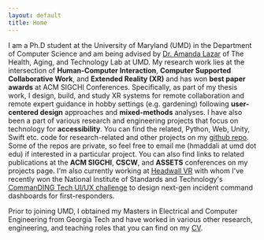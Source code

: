 ```yaml
---
layout: default
title: Home
---
```

I am a Ph.D student at the University of Maryland (UMD) in the Department of Computer Science and am being advised by [Dr. Amanda Lazar](https://amandalazar.net/index.html) of The Health, Aging, and Technology Lab at UMD. My research work lies at the intersection of **Human-Computer Interaction**, **Computer Supported Collaborative Work**, and **Extended Reality (XR)** and has won **best paper awards** at ACM SIGCHI Conferences. Specifically, as part of my thesis work, I design, build, and study XR systems for remote collaboration and remote expert guidance in hobby settings (e.g. gardening) following **user-centered design** approaches and **mixed-methods** analyses. I have also been a part of various research and engineering projects that focus on technology for **accessibility**. You can find the related, Python, Web, Unity, Swift etc. code for research-related and other projects on my [github repo](https://github.com/maddalihanumateja). Some of the repos are private, so feel free to email me (hmaddali at umd dot edu) if interested in a particular project. You can also find links to related publications at the **ACM SIGCHI**, **CSCW**, and **ASSETS** conferences on my projects page. I'm also currently working at [Headwall VR](https://headwallvr.com/) with whom I've recently won the National Institute of Standards and Technology's [CommanDING Tech UI/UX challenge](https://www.nist.gov/news-events/news/2023/04/nist-announces-winners-commanding-tech-challenge) to design next-gen incident command dashboards for first-responders.

Prior to joining UMD, I obtained my Masters in Electrical and Computer Engineering from Georgia Tech and have worked in various other research, engineering, and teaching roles that you can find on my [CV](https://docs.google.com/document/d/1wR2xFS3tNuiXKw5_-WMaJNH0I3x8Bl4CRBp6c6IyIdU/edit).